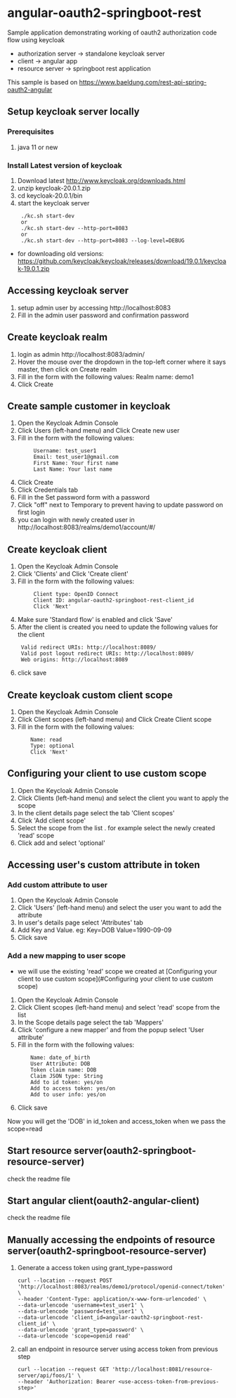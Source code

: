 # angular-oauth2-springboot-rest
Sample application demonstrating working of oauth2 authorization code flow using keycloak
* authorization server -> standalone keycloak server
* client -> angular app
* resource server -> springboot rest application

This sample is based on https://www.baeldung.com/rest-api-spring-oauth2-angular

## Setup keycloak server locally 

### Prerequisites
1.  java 11 or new

### Install Latest version of keycloak
1. Download latest http://www.keycloak.org/downloads.html
2. unzip keycloak-20.0.1.zip
3. cd keycloak-20.0.1/bin
4. start the keycloak server 
   ```
    ./kc.sh start-dev
    or
    ./kc.sh start-dev --http-port=8083
    or
    ./kc.sh start-dev --http-port=8083 --log-level=DEBUG
    ```

* for downloading old versions: https://github.com/keycloak/keycloak/releases/download/19.0.1/keycloak-19.0.1.zip

## Accessing keycloak server
1. setup admin user by accessing http://localhost:8083
2. Fill in the admin user password and confirmation password

## Create keycloak realm
1. login as admin http://localhost:8083/admin/
2. Hover the mouse over the dropdown in the top-left corner where it says master, then click on Create realm
3. Fill in the form with the following values:
        Realm name: demo1
4. Click Create

## Create sample customer in keycloak
1. Open the Keycloak Admin Console
2. Click Users (left-hand menu) and Click Create new user
3. Fill in the form with the following values:
   ```
        Username: test_user1
        Email: test_user1@gmail.com
        First Name: Your first name
        Last Name: Your last name
    ```
4. Click Create
5. Click Credentials tab
6. Fill in the Set password form with a password
7. Click "off" next to Temporary to prevent having to update password on first login
8. you can login with newly created user in http://localhost:8083/realms/demo1/account/#/

## Create keycloak client
1. Open the Keycloak Admin Console
2. Click 'Clients' and Click 'Create client'
3. Fill in the form with the following values:
   ```
        Client type: OpenID Connect
        Client ID: angular-oauth2-springboot-rest-client_id
        Click 'Next'
   ```
4. Make sure 'Standard flow' is enabled and click 'Save'
5. After the client is created you need to update the following values for the client
   ```
    Valid redirect URIs: http://localhost:8089/
    Valid post logout redirect URIs: http://localhost:8089/
    Web origins: http://localhost:8089
    ```
6. click save

## Create keycloak custom client scope
1. Open the Keycloak Admin Console
2. Click Client scopes (left-hand menu) and Click Create Client scope
3. Fill in the form with the following values:
    ```
        Name: read
        Type: optional
        Click 'Next'
   ```
## Configuring your client to use custom scope
1. Open the Keycloak Admin Console
2. Click Clients (left-hand menu) and select the client you want to apply the scope
3. In the client details page select the tab 'Client scopes'
4. Click 'Add client scope' 
5. Select the scope from the list . for example select the newly created 'read' scope
6. Click add and select 'optional' 

## Accessing user's custom attribute in token

### Add custom attribute to user
1. Open the Keycloak Admin Console
2. Click 'Users' (left-hand menu) and select the user you want to add the attribute
3. In user's details page select 'Attributes' tab
4. Add Key and Value. eg: Key=DOB Value=1990-09-09
5. Click save

### Add a new mapping to user scope
* we will use the existing 'read' scope we created at [Configuring your client to use custom scope](#Configuring your client to use custom scope)
1. Open the Keycloak Admin Console
2. Click Client scopes (left-hand menu) and select 'read' scope from the list
3. In the Scope details page select the tab 'Mappers'
4. Click 'configure a new mapper' and from the popup select 'User attribute'
5. Fill in the form with the following values:
    ```
        Name: date_of_birth
        User Attribute: DOB
        Token claim name: DOB
        Claim JSON type: String
        Add to id token: yes/on
        Add to access token: yes/on
        Add to user info: yes/on
   ```
6. Click save

Now you will get the 'DOB' in id_token and access_token when we pass the scope=read

## Start resource server(oauth2-springboot-resource-server)
check the readme file

## Start angular client(oauth2-angular-client)
check the readme file


## Manually accessing the endpoints of resource server(oauth2-springboot-resource-server)
1. Generate a access token using grant_type=password
    ```
   curl --location --request POST 'http://localhost:8083/realms/demo1/protocol/openid-connect/token' \
   --header 'Content-Type: application/x-www-form-urlencoded' \
   --data-urlencode 'username=test_user1' \
   --data-urlencode 'password=test_user1' \
   --data-urlencode 'client_id=angular-oauth2-springboot-rest-client_id' \
   --data-urlencode 'grant_type=password' \
   --data-urlencode 'scope=openid read'
   ```
2. call an endpoint in resource server using access token from previous step
    ```
   curl --location --request GET 'http://localhost:8081/resource-server/api/foos/1' \
   --header 'Authorization: Bearer <use-access-token-from-previous-step>'
   ```
